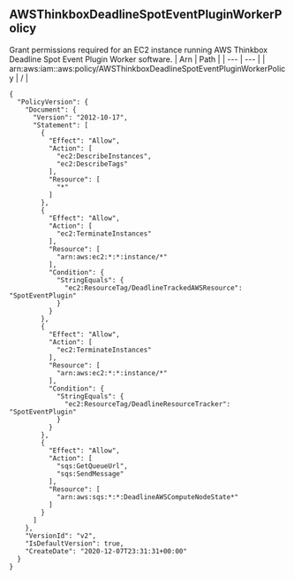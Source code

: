 
## AWSThinkboxDeadlineSpotEventPluginWorkerPolicy
Grant permissions required for an EC2 instance running AWS Thinkbox Deadline Spot Event Plugin Worker software.
| Arn | Path |
| --- | --- |
| arn:aws:iam::aws:policy/AWSThinkboxDeadlineSpotEventPluginWorkerPolicy | / |
```
{
  "PolicyVersion": {
    "Document": {
      "Version": "2012-10-17",
      "Statement": [
        {
          "Effect": "Allow",
          "Action": [
            "ec2:DescribeInstances",
            "ec2:DescribeTags"
          ],
          "Resource": [
            "*"
          ]
        },
        {
          "Effect": "Allow",
          "Action": [
            "ec2:TerminateInstances"
          ],
          "Resource": [
            "arn:aws:ec2:*:*:instance/*"
          ],
          "Condition": {
            "StringEquals": {
              "ec2:ResourceTag/DeadlineTrackedAWSResource": "SpotEventPlugin"
            }
          }
        },
        {
          "Effect": "Allow",
          "Action": [
            "ec2:TerminateInstances"
          ],
          "Resource": [
            "arn:aws:ec2:*:*:instance/*"
          ],
          "Condition": {
            "StringEquals": {
              "ec2:ResourceTag/DeadlineResourceTracker": "SpotEventPlugin"
            }
          }
        },
        {
          "Effect": "Allow",
          "Action": [
            "sqs:GetQueueUrl",
            "sqs:SendMessage"
          ],
          "Resource": [
            "arn:aws:sqs:*:*:DeadlineAWSComputeNodeState*"
          ]
        }
      ]
    },
    "VersionId": "v2",
    "IsDefaultVersion": true,
    "CreateDate": "2020-12-07T23:31:31+00:00"
  }
}
```
